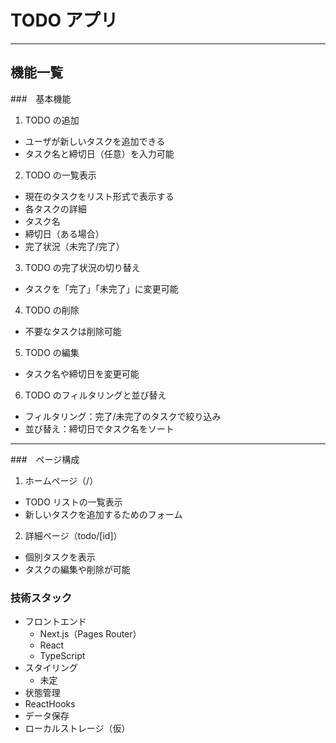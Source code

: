 # TODO アプリ

---

## 機能一覧

###　基本機能

1. TODO の追加

- ユーザが新しいタスクを追加できる
- タスク名と締切日（任意）を入力可能

2. TODO の一覧表示

- 現在のタスクをリスト形式で表示する
- 各タスクの詳細
- タスク名
- 締切日（ある場合）
- 完了状況（未完了/完了）

3. TODO の完了状況の切り替え

- タスクを「完了」「未完了」に変更可能

4. TODO の削除

- 不要なタスクは削除可能

5. TODO の編集

- タスク名や締切日を変更可能

6. TODO のフィルタリングと並び替え

- フィルタリング：完了/未完了のタスクで絞り込み
- 並び替え：締切日でタスク名をソート

---

###　ページ構成

1.  ホームページ（/）

- TODO リストの一覧表示
- 新しいタスクを追加するためのフォーム

2. 詳細ページ（todo/[id]）

- 個別タスクを表示
- タスクの編集や削除が可能

### 技術スタック

- フロントエンド
  - Next.js（Pages Router）
  - React
  - TypeScript
- スタイリング
  - 未定
- 状態管理
- ReactHooks
- データ保存
- ローカルストレージ（仮）
